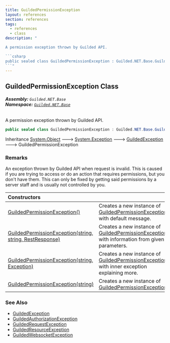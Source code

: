 ```yaml
---
title: GuildedPermissionException
layout: references
section: references
tags:
  - references
  - class
description: "

A permission exception thrown by Guilded API.

```csharp
public sealed class GuildedPermissionException : Guilded.NET.Base.GuildedException
```"
---
```


## GuildedPermissionException Class
###### **Assembly:** `Guilded.NET.Base`<br/>**Namespace:** [`Guilded.NET.Base`](Guilded.NET.Base 'Guilded.NET.Base')

A permission exception thrown by Guilded API.

```csharp
public sealed class GuildedPermissionException : Guilded.NET.Base.GuildedException
```

Inheritance [System.Object](https://docs.microsoft.com/en-us/dotnet/api/System.Object 'System.Object') &#129106; [System.Exception](https://docs.microsoft.com/en-us/dotnet/api/System.Exception 'System.Exception') &#129106; [GuildedException](GuildedException 'Guilded.NET.Base.GuildedException') &#129106; GuildedPermissionException

### Remarks
  
An exception thrown by Guilded API when request is invalid. This is caused if you are trying to access or do an action that requires permissions, but you don't have them. This can only be fixed by getting said permissions by a server staff and is usually not controlled by you.

| Constructors | |
| :--- | :--- |
| [GuildedPermissionException()](GuildedPermissionException.GuildedPermissionException() 'Guilded.NET.Base.GuildedPermissionException.GuildedPermissionException()') | Creates a new instance of [GuildedPermissionException](GuildedPermissionException 'Guilded.NET.Base.GuildedPermissionException') with default message. |
| [GuildedPermissionException(string, string, RestResponse)](GuildedPermissionException.GuildedPermissionException(string,string,RestResponse) 'Guilded.NET.Base.GuildedPermissionException.GuildedPermissionException(string, string, RestSharp.RestResponse)') | Creates a new instance of [GuildedPermissionException](GuildedPermissionException 'Guilded.NET.Base.GuildedPermissionException') with information from given parameters. |
| [GuildedPermissionException(string, Exception)](GuildedPermissionException.GuildedPermissionException(string,Exception) 'Guilded.NET.Base.GuildedPermissionException.GuildedPermissionException(string, System.Exception)') | Creates a new instance of [GuildedPermissionException](GuildedPermissionException 'Guilded.NET.Base.GuildedPermissionException') with inner exception explaining more. |
| [GuildedPermissionException(string)](GuildedPermissionException.GuildedPermissionException(string) 'Guilded.NET.Base.GuildedPermissionException.GuildedPermissionException(string)') | Creates a new instance of [GuildedPermissionException](GuildedPermissionException 'Guilded.NET.Base.GuildedPermissionException'). |

### See Also
- [GuildedException](GuildedException 'Guilded.NET.Base.GuildedException')
- [GuildedAuthorizationException](GuildedAuthorizationException 'Guilded.NET.Base.GuildedAuthorizationException')
- [GuildedRequestException](GuildedRequestException 'Guilded.NET.Base.GuildedRequestException')
- [GuildedResourceException](GuildedResourceException 'Guilded.NET.Base.GuildedResourceException')
- [GuildedWebsocketException](GuildedWebsocketException 'Guilded.NET.Base.GuildedWebsocketException')